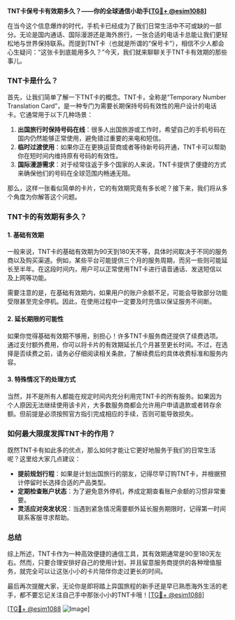 **TNT卡保号卡有效期多久？——你的全球通信小助手[[TG💪+ @esim1088](https://t.me/s/esim1088)]**

在当今这个信息爆炸的时代，手机卡已经成为了我们日常生活中不可或缺的一部分。无论是国内通话、国际漫游还是海外旅行，一张合适的电话卡总能让我们更轻松地与世界保持联系。而提到TNT卡（也就是所谓的“保号卡”），相信不少人都会心生疑问：“这张卡到底能用多久？”今天，我们就来聊聊关于TNT卡有效期的那些事儿。

### TNT卡是什么？

首先，让我们简单了解一下TNT卡的概念。TNT卡，全称是“Temporary Number Translation Card”，是一种专门为需要长期保持号码有效性的用户设计的电话卡。它通常用于以下几种场景：

1. **出国旅行时保持号码在线**：很多人出国旅游或工作时，希望自己的手机号码在国内仍然能够正常使用，避免错过重要的来电和短信。
2. **临时过渡使用**：如果你正在更换运营商或者等待新号码开通，TNT卡可以帮助你在短时间内维持原有号码的有效性。
3. **国际漫游需求**：对于经常往返于多个国家的人来说，TNT卡提供了便捷的方式来确保他们的号码在全球范围内畅通无阻。

那么，这样一张看似简单的卡片，它的有效期究竟有多长呢？接下来，我们将从多个角度为你解答这个问题。

### TNT卡的有效期有多久？

#### 1. 基础有效期
一般来说，TNT卡的基础有效期为90天到180天不等，具体时间取决于不同的服务商以及购买渠道。例如，某些平台可能提供三个月的服务周期，而另一些则可能延长至半年。在这段时间内，用户可以正常使用TNT卡进行语音通话、发送短信以及上网等功能。

需要注意的是，在基础有效期内，如果用户的账户余额不足，可能会导致部分功能受限甚至完全停机。因此，在使用过程中一定要及时充值以保证服务不间断。

#### 2. 延长期限的可能性
如果你觉得基础有效期不够用，别担心！许多TNT卡服务商还提供了续费选项。通过支付额外费用，你可以将卡片的有效期延长几个月甚至更长时间。不过，在选择是否续费之前，请务必仔细阅读相关条款，了解续费后的具体收费标准和服务内容。

#### 3. 特殊情况下的处理方式
当然，并不是所有人都能在规定时间内充分利用完TNT卡的所有服务。如果因为个人原因无法继续使用该卡片，大多数服务商都会允许用户申请退款或者转存余额。但前提是必须按照官方指引完成相应的手续，否则可能导致损失。

### 如何最大限度发挥TNT卡的作用？

既然TNT卡有如此多的优点，那么如何才能让它更好地服务于我们的日常生活呢？这里给大家几点建议：

- **提前规划行程**：如果是计划出国旅行的朋友，记得尽早订购TNT卡，并根据预计停留时长选择合适的产品类型。
- **定期检查账户状态**：为了避免意外停机，养成定期查看账户余额的习惯非常重要。
- **灵活应对突发状况**：当遇到紧急情况需要额外延长服务期限时，记得第一时间联系客服寻求帮助。

### 总结

综上所述，TNT卡作为一种高效便捷的通信工具，其有效期通常是90至180天左右。然而，只要合理安排好自己的使用计划，并且留意服务商提供的各种增值服务，就完全可以让这张小小的卡片陪伴你走过更长的时间。

最后再次提醒大家，无论你是即将踏上异国旅程的新手还是早已熟悉海外生活的老手，都不要忘记关注自己手中那张小小的TNT卡哦！[[TG💪+ @esim1088](https://t.me/s/esim1088)] 

[[TG💪+ @esim1088](https://t.me/s/esim1088) ![Image](https://i.postimg.cc/4NQfJmqS/Snipaste-2025-05-13-00-14-12.png)]